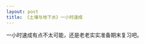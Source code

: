 ```yaml
---
layout: post
title: 《土壤与地下水》一小时速成
---
```

一小时速成有点不太可能，还是老老实实准备期末复习吧。

<script> window.setTimeout(function() { location.href = location.origin + "/Soil-And-Groundwater-Notes/#/" }, 3000)</script>